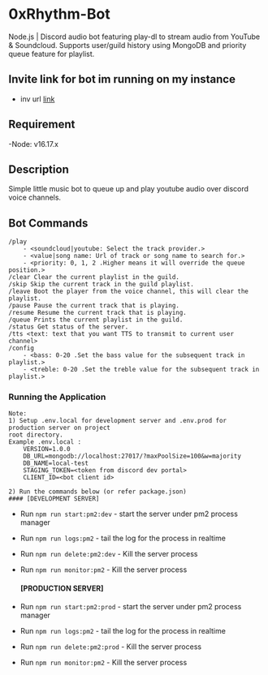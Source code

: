 # 0xRhythm-Bot

Node.js | Discord audio bot featuring play-dl to stream audio from YouTube & Soundcloud. Supports user/guild history using MongoDB and priority queue feature for playlist.

## Invite link for bot im running on my instance
- inv url [link](https://discord.com/api/oauth2/authorize?client_id=935569503729897562&permissions=1084516956992&scope=bot%20applications.commands)

## Requirement
-Node: v16.17.x <br/>

## Description
Simple little music bot to queue up and play youtube audio over discord voice channels.

## Bot Commands
```
/play 
    - <soundcloud|youtube: Select the track provider.> 
    - <value|song name: Url of track or song name to search for.> 
    - <priority: 0, 1, 2 .Higher means it will override the queue position.>
/clear Clear the current playlist in the guild.
/skip Skip the current track in the guild playlist.
/leave Boot the player from the voice channel, this will clear the playlist.
/pause Pause the current track that is playing.
/resume Resume the current track that is playing.
/queue Prints the current playlist in the guild.
/status Get status of the server.
/tts <text: text that you want TTS to transmit to current user channel> 
/config 
    - <bass: 0-20 .Set the bass value for the subsequent track in playlist.>
    - <treble: 0-20 .Set the treble value for the subsequent track in playlist.>
```
### Running the Application
    Note: 
    1) Setup .env.local for development server and .env.prod for production server on project
    root directory.
    Example .env.local :
        VERSION=1.0.0
        DB_URL=mongodb://localhost:27017/?maxPoolSize=100&w=majority
        DB_NAME=local-test
        STAGING_TOKEN=<token from discord dev portal>
        CLIENT_ID=<bot client id>
    
    2) Run the commands below (or refer package.json)
    #### [DEVELOPMENT SERVER]
-   Run `npm run start:pm2:dev` - start the server under pm2 process manager
-   Run `npm run logs:pm2` - tail the log for the process in realtime
-   Run `npm run delete:pm2:dev` - Kill the server process
-   Run `npm run monitor:pm2` - Kill the server process

    #### [PRODUCTION SERVER]
-   Run `npm run start:pm2:prod` - start the server under pm2 process manager
-   Run `npm run logs:pm2` - tail the log for the process in realtime
-   Run `npm run delete:pm2:prod` - Kill the server process
-   Run `npm run monitor:pm2` - Kill the server process
